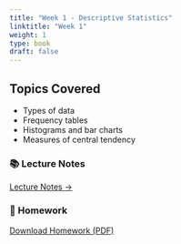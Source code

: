 ```yaml
---
title: "Week 1 - Descriptive Statistics"
linktitle: "Week 1"
weight: 1
type: book
draft: false
---
```


## Topics Covered

- Types of data
- Frequency tables
- Histograms and bar charts
- Measures of central tendency

### 📚 Lecture Notes

[Lecture Notes →](lecture-notes1.pdf)

### 📝 Homework

[Download Homework (PDF)](homework1.pdf)
